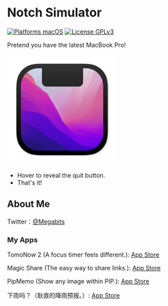 # Notch Simulator

[![Platforms macOS](https://img.shields.io/badge/Platforms-macOS-purple.svg?style=flat)](http://www.apple.com/macos/)
[![License GPLv3](https://img.shields.io/badge/License-GPLv3-blue.svg?style=flat)](https://www.gnu.org/licenses/gpl-3.0.html)

Pretend you have the latest MacBook Pro!

![Icon](Icon.png)

- Hover to reveal the quit button.
- That's it!

## About Me

Twitter：[@Megabits](https://twitter.com/Megabits_mzq)

### My Apps

TomoNow 2 (A focus timer feels different.): [App Store](https://apps.apple.com/us/app/id1505296579)

Magic Share (The easy way to share links.): [App Store](https://apps.apple.com/us/app/id1438149621)

PipMemo (Show any image within PIP.): [App Store](https://apps.apple.com/us/app/pipmemo/id1529735620)

下雨吗？（耿直的降雨预报。）: [App Store](https://apps.apple.com/cn/app/下雨吗/id1537380441)
